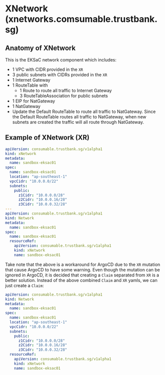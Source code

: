 # XNetwork (xnetworks.comsumable.trustbank.sg)

## Anatomy of XNetwork
This is the EKSaC network component which includes:
- 1 VPC with CIDR provided in the `XR`
- 3 public subnets with CIDRs provided in the `XR`
- 1 Internet Gateway
- 1 RouteTable with
  - 1 Route to route all traffic to Internet Gateway
  - 3 RouteTableAssociation for public subnets
- 1 EIP for NatGateway
- 1 NatGateway
- Update the Default RouteTable to route all traffic to NatGateway.  Since the Default RouteTable routes all traffic to NatGateway, when new subnets are created the traffic will all route through NatGateway.

## Example of XNetwork (XR)
```yaml
apiVersion: consumable.trustbank.sg/v1alpha1
kind: xNetwork
metadata:
  name: sandbox-eksac01
spec:
  name: sandbox-eksac01
  location: "ap-southeast-1"
  vpcCidr: "10.0.0.0/22"
  subnets:
    public:
      z1Cidr: "10.0.0.0/28"
      z2Cidr: "10.0.0.16/28"
      z3Cidr: "10.0.0.32/28"
---
apiVersion: consumable.trustbank.sg/v1alpha1
kind: Network
metadata:
  name: sandbox-eksac01
spec:
  name: sandbox-eksac01
  resourceRef:
    apiVersion: consumable.trustbank.sg/v1alpha1
    kind: xNetwork
    name: sandbox-eksac01
```

Take note that the above is a workaround for ArgoCD due to the `XR` mutation that cause ArgoCD to have some warning.  Even though the mutation can be ignored in ArgoCD, it is decided that creating a `Claim` separated from `XR` is a better solution.  Instead of the above combined `Claim` and `XR` yamls, we can just create a `Claim`:
```yaml
apiVersion: consumable.trustbank.sg/v1alpha1
kind: Network
metadata:
  name: sandbox-eksac01
spec:
  name: sandbox-eksac01
  location: "ap-southeast-1"
  vpcCidr: "10.0.0.0/22"
  subnets:
    public:
      z1Cidr: "10.0.0.0/28"
      z2Cidr: "10.0.0.16/28"
      z3Cidr: "10.0.0.32/28"
  resourceRef:
    apiVersion: consumable.trustbank.sg/v1alpha1
    kind: xNetwork
    name: sandbox-eksac01
```